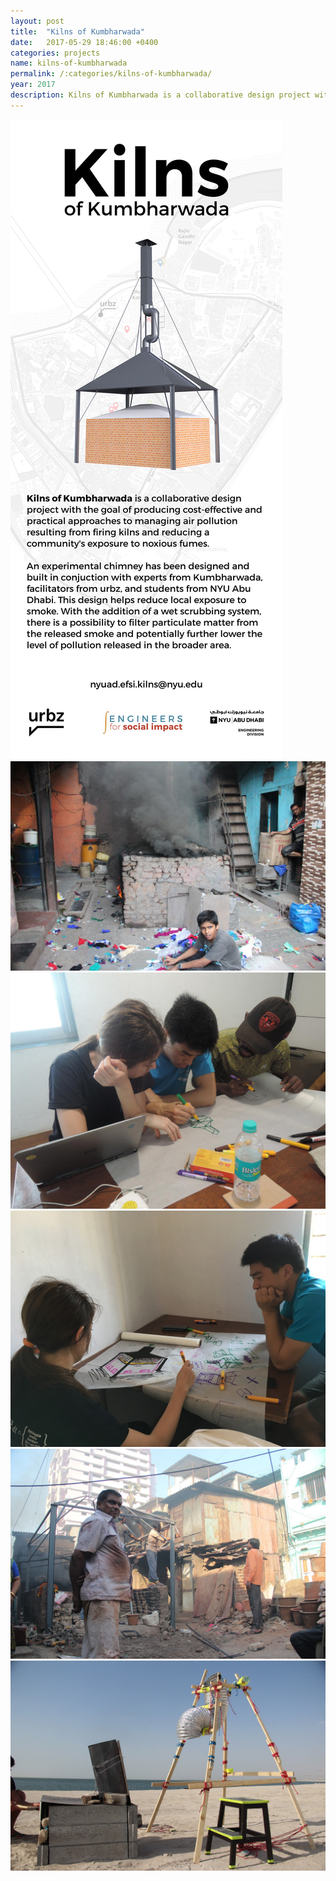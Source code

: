 ```yaml
---
layout: post
title:  "Kilns of Kumbharwada"
date:   2017-05-29 18:46:00 +0400
categories: projects
name: kilns-of-kumbharwada
permalink: /:categories/kilns-of-kumbharwada/
year: 2017
description: Kilns of Kumbharwada is a collaborative design project with the goal of producing cost-effective and practical approaches to managing air pollution resulting from firing kilns and reducing a community's exposure to noxious fumes.
---
```

<div class="main">
  <div class="post-image-container">
    <div class="post-image">
      <img src="/images/kilns-of-kumbharwada/kilns-of-kumbharwada-2.jpg">
    </div>
  </div>
  <div class="post-image-container">
    <div class="post-image">
      <img src="/images/kilns-of-kumbharwada/kilns-of-kumbharwada-3.jpg">
    </div>
  </div>
  <div class="post-image-container">
    <div class="post-image">
      <img src="/images/kilns-of-kumbharwada/kilns-of-kumbharwada-4.jpg">
    </div>
  </div>
  <div class="post-image-container">
    <div class="post-image">
      <img src="/images/kilns-of-kumbharwada/kilns-of-kumbharwada-5.jpg">
    </div>
  </div>
  <div class="post-image-container">
    <div class="post-image">
      <img src="/images/kilns-of-kumbharwada/kilns-of-kumbharwada-6.jpg">
    </div>
  </div>
  <div class="post-image-container">
    <div class="post-image">
      <img src="/images/kilns-of-kumbharwada/kilns-of-kumbharwada-7.jpg">
    </div>
  </div>

</div>
